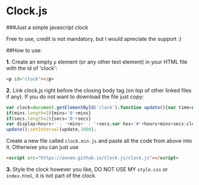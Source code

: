 # Clock.js

###Just a simple javascript clock

Free to use, credit is not mandatory, but I would apreciate the support :)


##How to use:

**1.**
Create an empty ``p`` element (or any other text element) in your HTML file with the id of 'clock': 
```html
<p id="clock"></p>
```

**2.**
Link clock.js right before the closing body tag (on *top* of other linked files if any). If you do not want to download the file just copy:
```js
var clock=document.getElementById('clock');function update(){var time=new Date();var mins=time.getMinutes().toString();var secs=time.getSeconds().toString();var hours=time.getHours().toString();if(hours.length<2){hours='0'+hours}
if(mins.length<2){mins='0'+mins}
if(secs.length<2){secs='0'+secs}
var display=hours+' : '+mins+' : '+secs;var hex='#'+hours+mins+secs;clock.textContent=display;clock.style.color=hex}
update();setInterval(update,1000);
```
Create a new file called `clock.min.js` and paste all the code from above into it. Otherwise you can just use 
```html
<script src="https://aoneo.github.io/Clock.js/clock.js"></script>
```
**3.**
Style the clock however you like, DO NOT USE MY `style.css` or `index.html`, it is not part of the clock.
